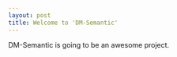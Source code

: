 ```yaml
---
layout: post
title: Welcome to 'DM-Semantic'
---
```


DM-Semantic is going to be an awesome project.
